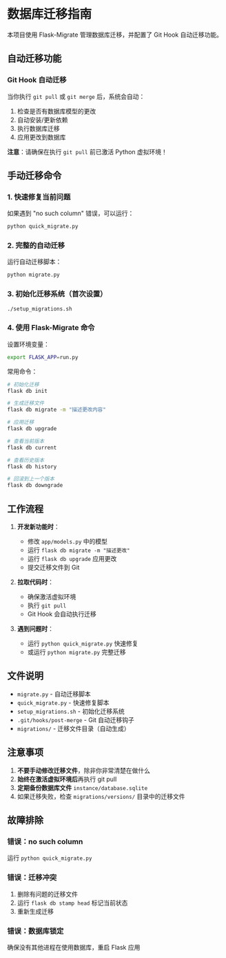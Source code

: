 # 数据库迁移指南

本项目使用 Flask-Migrate 管理数据库迁移，并配置了 Git Hook 自动迁移功能。

## 自动迁移功能

### Git Hook 自动迁移
当你执行 `git pull` 或 `git merge` 后，系统会自动：
1. 检查是否有数据库模型的更改
2. 自动安装/更新依赖
3. 执行数据库迁移
4. 应用更改到数据库

**注意**：请确保在执行 `git pull` 前已激活 Python 虚拟环境！

## 手动迁移命令

### 1. 快速修复当前问题
如果遇到 "no such column" 错误，可以运行：
```bash
python quick_migrate.py
```

### 2. 完整的自动迁移
运行自动迁移脚本：
```bash
python migrate.py
```

### 3. 初始化迁移系统（首次设置）
```bash
./setup_migrations.sh
```

### 4. 使用 Flask-Migrate 命令

设置环境变量：
```bash
export FLASK_APP=run.py
```

常用命令：
```bash
# 初始化迁移
flask db init

# 生成迁移文件
flask db migrate -m "描述更改内容"

# 应用迁移
flask db upgrade

# 查看当前版本
flask db current

# 查看历史版本
flask db history

# 回滚到上一个版本
flask db downgrade
```

## 工作流程

1. **开发新功能时**：
   - 修改 `app/models.py` 中的模型
   - 运行 `flask db migrate -m "描述更改"`
   - 运行 `flask db upgrade` 应用更改
   - 提交迁移文件到 Git

2. **拉取代码时**：
   - 确保激活虚拟环境
   - 执行 `git pull`
   - Git Hook 会自动执行迁移

3. **遇到问题时**：
   - 运行 `python quick_migrate.py` 快速修复
   - 或运行 `python migrate.py` 完整迁移

## 文件说明

- `migrate.py` - 自动迁移脚本
- `quick_migrate.py` - 快速修复脚本
- `setup_migrations.sh` - 初始化迁移系统
- `.git/hooks/post-merge` - Git 自动迁移钩子
- `migrations/` - 迁移文件目录（自动生成）

## 注意事项

1. **不要手动修改迁移文件**，除非你非常清楚在做什么
2. **始终在激活虚拟环境后**再执行 git pull
3. **定期备份数据库文件** `instance/database.sqlite`
4. 如果迁移失败，检查 `migrations/versions/` 目录中的迁移文件

## 故障排除

### 错误：no such column
运行 `python quick_migrate.py`

### 错误：迁移冲突
1. 删除有问题的迁移文件
2. 运行 `flask db stamp head` 标记当前状态
3. 重新生成迁移

### 错误：数据库锁定
确保没有其他进程在使用数据库，重启 Flask 应用